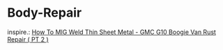 # Body-Repair
inspire.: [How To MIG Weld Thin Sheet Metal - GMC G10 Boogie Van Rust Repair ( PT 2 )](https://youtu.be/qi5zwQzNnnk)
